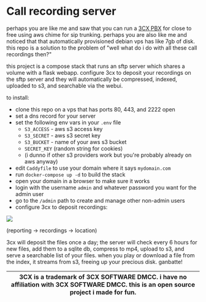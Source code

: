 # Call recording server

perhaps you are like me and saw that you can run a [3CX PBX](https://www.youtube.com/watch?v=n_1wX7kKx7k) for close to free using aws chime for sip trunking. perhaps you are also like me and noticed that that automatically provisioned debian vps has like 7gb of disk. this repo is a solution to the problem of "well what do i do with all these call recordings then?"

this project is a compose stack that runs an sftp server which shares a volume with a flask webapp. configure 3cx to deposit your recordings on the sftp server and they will automatically be compressed, indexed, uploaded to s3, and searchable via the webui.

to install:

- clone this repo on a vps that has ports 80, 443, and 2222 open
- set a dns record for your server
- set the following env vars in your `.env` file
	- `S3_ACCESS` - aws s3 access key
	- `S3_SECRET` - aws s3 secret key
	- `S3_BUCKET` - name of your aws s3 bucket
	- `SECRET_KEY` (random string for cookies)
	- (i dunno if other s3 providers work but you're probably already on aws anyway)
- edit `Caddyfile` to use your domain where it says `mydomain.com`
- run `docker-compose up -d` to build the stack
- open your domain in a browser to make sure it works
- login with the username `admin` and whatever password you want for the admin user
- go to the `/admin` path to create and manage other non-admin users
- configure 3cx to deposit recordings:

![](https://i.imgur.com/5Ue8bKu.png)

(reporting -> recordings -> location)

3cx will deposit the files once a day; the server will check every 6 hours for new files, add them to a sqlite db, compress to mp4, upload to s3, and serve a searchable list of your files. when you play or download a file from the index, it streams from s3, freeing up your precious disk. ganbatte!

| 3CX is a trademark of 3CX SOFTWARE DMCC. i have no affiliation with 3CX SOFTWARE DMCC. this is an open source project i made for fun. |
| - |
